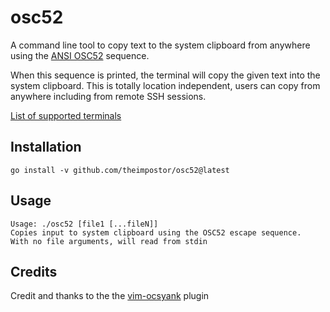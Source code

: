 # osc52
A command line tool to copy text to the system clipboard from anywhere using the [ANSI OSC52](https://invisible-island.net/xterm/ctlseqs/ctlseqs.html#h3-Operating-System-Commands) sequence.

When this sequence is printed, the terminal will copy the given text into the system clipboard. This is totally location independent, users can copy from anywhere including from remote SSH sessions.

[List of supported terminals](https://github.com/ojroques/vim-oscyank/blob/main/README.md#vim-oscyank)

## Installation
```
go install -v github.com/theimpostor/osc52@latest
```

## Usage
```
Usage: ./osc52 [file1 [...fileN]]
Copies input to system clipboard using the OSC52 escape sequence.
With no file arguments, will read from stdin
```

## Credits
Credit and thanks to the the [vim-ocsyank](https://github.com/ojroques/vim-oscyank) plugin
